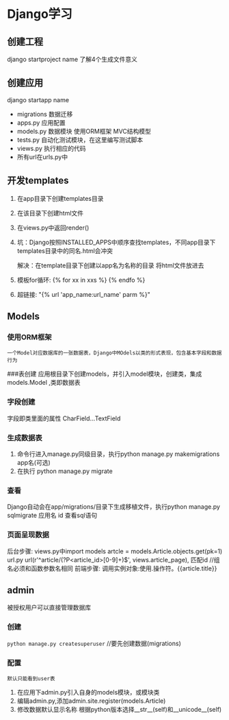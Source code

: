 # Django学习

## 创建工程

django startproject name 
 了解4个生成文件意义

## 创建应用
django startapp name
* migrations 数据迁移
* apps.py 应用配置
* models.py 数据模块 使用ORM框架 MVC结构模型  
* tests.py 自动化测试模块，在这里编写测试脚本
* views.py 执行相应的代码
* 所有url在urls.py中 

## 开发templates
1. 在app目录下创建templates目录
2. 在该目录下创建html文件
3. 在views.py中返回render()
4. 坑：Django按照INSTALLED_APPS中顺序查找templates，不同app目录下templates目录中的同名.html会冲突
    
    解决：在template目录下创建以app名为名称的目录
    将html文件放进去 
5. 模板for循环: 
{% for xx in xxs %}
{% endfo %}
6. 超链接:
"{% url 'app_name:url_name' parm %}"

## Models
### 使用ORM框架
    一个Model对应数据库的一张数据表，Django中MOdels以类的形式表现，包含基本字段和数据行为

###表创建
应用根目录下创建models，并引入model模块，创建类，集成models.Model ,类即数据表
### 字段创建
字段即类里面的属性
CharField...TextField
### 生成数据表
1. 命令行进入manage.py同级目录，执行python manage.py makemigrations app名(可选)
2. 在执行 python manage.py migrate  

### 查看
Django自动会在app/migrations/目录下生成移植文件，执行python manage.py sqlmigrate 应用名 id 查看sql语句

### 页面呈现数据
后台步骤:
    views.py中import models
    artcle = models.Article.objects.get(pk=1)
url.py 
    url(r'^article/(?P<article_id>[0-9]+)$', views.article_page), 匹配id
    //组名必须和函数参数名相同
前端步骤:
    调用实例对象:使用.操作符。{{article.title}}

## admin
被授权用户可以直接管理数据库

### 创建
`python manage.py createsuperuser` //要先创建数据(migrations)

### 配置
    默认只能看到user表
1. 在应用下admin.py引入自身的models模块，或模块类
2. 编辑admin.py,添加admin.site.register(models.Article)
3. 修改数据默认显示名称
 根据python版本选择__str__(self)和__unicode__(self)

